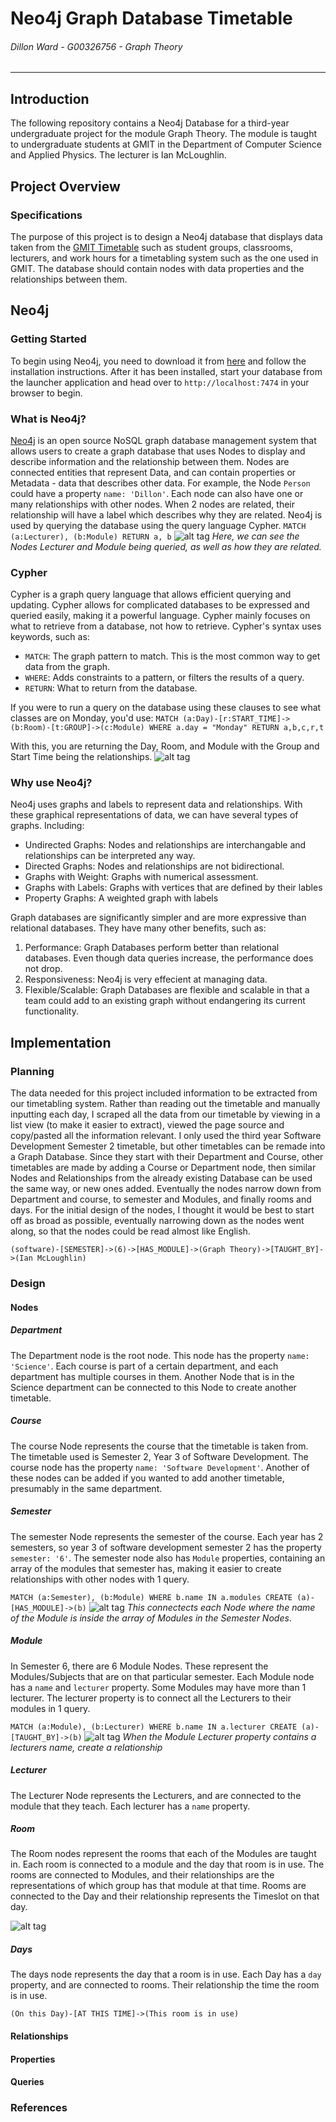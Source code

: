 # Neo4j Graph Database Timetable
###### *Dillon Ward - G00326756 - Graph Theory*
---
## Introduction
The following repository contains a Neo4j Database for a third-year undergraduate project for the module Graph Theory. The module is taught to undergraduate students at GMIT in the Department of Computer Science and Applied Physics. The lecturer is Ian McLoughlin.

## Project Overview
### Specifications
The purpose of this project is to design a Neo4j database that displays data taken from the [GMIT Timetable](https://timetable.gmit.ie/) such as student groups, classrooms, lecturers, and work hours for a timetabling system such as the one used in GMIT. The database should contain nodes with data properties and the relationships between them. 
## Neo4j
### Getting Started
To begin using Neo4j, you need to download it from [here](https://neo4j.com/download/) and follow the installation instructions. After it has been installed, start your database from the launcher application and head over to `http://localhost:7474` in your browser to begin.
### What is Neo4j?
[Neo4j](https://neo4j.com/) is an open source NoSQL graph database management system that allows users to create a graph database that uses Nodes to display and describe information and the relationship between them. Nodes are connected entities that represent Data, and can contain properties or Metadata - data that describes other data. For example, the Node `Person` could have a property `name: 'Dillon'`. Each node can also have one or many relationships with other nodes. When 2 nodes are related, their relationship will have a label which describes why they are related. Neo4j is used by querying the database using the query language Cypher.
`MATCH (a:Lecturer), (b:Module) RETURN a, b`
![alt tag](http://image.prntscr.com/image/2abf401380b54418a61a586953d68a8b.png)
*Here, we can see the Nodes Lecturer and Module being queried, as well as how they are related.*
### Cypher
Cypher is a graph query language that allows efficient querying and updating. Cypher allows for complicated databases to be expressed and queried easily, making it a powerful language. Cypher mainly focuses on what to retrieve from a database, not how to retrieve. 
Cypher's syntax uses keywords, such as:
* `MATCH`: The graph pattern to match. This is the most common way to get data from the graph.
* `WHERE`: Adds constraints to a pattern, or filters the results of a query.
* `RETURN`: What to return from the database.

If you were to run a query on the database using these clauses to see what classes are on Monday, you'd use:
`MATCH (a:Day)-[r:START_TIME]->(b:Room)-[t:GROUP]->(c:Module)
WHERE a.day = "Monday"
RETURN a,b,c,r,t`

With this, you are returning the Day, Room, and Module with the Group and Start Time being the relationships.
![alt tag](http://image.prntscr.com/image/7717a6c553af4d9b8ecc66f1114b4cb8.png)
### Why use Neo4j?
Neo4j uses graphs and labels to represent data and relationships. With these graphical representations of data, we can have several types of graphs. Including:
* Undirected Graphs: Nodes and relationships are interchangable and relationships can be interpreted any way.
* Directed Graphs: Nodes and relationships are not bidirectional.
* Graphs with Weight: Graphs with numerical assessment.
* Graphs with Labels: Graphs with vertices that are defined by their lables
* Property Graphs: A weighted graph with labels

Graph databases are significantly simpler and are more expressive than relational databases. They have many other benefits, such as:
1. Performance: Graph Databases perform better than relational databases. Even though data queries increase, the performance does not drop.
2. Responsiveness: Neo4j is very effecient at managing data.
3. Flexible/Scalable: Graph Databases are flexible and scalable in that a team could add to an existing graph without endangering its current functionality.

## Implementation
### Planning
The data needed for this project included information to be extracted from our timetabling system. Rather than reading out the timetable and manually inputting each day, I scraped all the data from our timetable by viewing in a list view (to make it easier to extract), viewed the page source and copy/pasted all the information relevant. I only used the third year Software Development Semester 2 timetable, but other timetables can be remade into a Graph Database. Since they start with their Department and Course, other timetables are made by adding a Course or Department node, then similar Nodes and Relationships from the already existing Database can be used the same way, or new ones added. Eventually the nodes narrow down from Department and course, to semester and Modules, and finally rooms and days.
For the initial design of the nodes, I thought it would be best to start off as broad as possible, eventually narrowing down as the nodes went along, so that the nodes could be read almost like English.

`(software)-[SEMESTER]->(6)->[HAS_MODULE]->(Graph Theory)->[TAUGHT_BY]->(Ian McLoughlin)`


### Design
#### Nodes
##### Department
The Department node is the root node. This node has the property `name: 'Science'`. Each course is part of a certain department, and each department has multiple courses in them. Another Node that is in the Science department can be connected to this Node to create another timetable.
##### Course
The course Node represents the course that the timetable is taken from. The timetable used is Semester 2, Year 3 of Software Development. The course node has the property `name: 'Software Development'`. Another of these nodes can be added if you wanted to add another timetable, presumably in the same department.
##### Semester
The semester Node represents the semester of the course. Each year has 2 semesters, so year 3 of software development semester 2 has the property `semester: '6'`. The semester node also has `Module` properties, containing an array of the modules that semester has, making it easier to create relationships with other nodes with 1 query.

`MATCH (a:Semester), (b:Module)
WHERE b.name IN a.modules
CREATE (a)-[HAS_MODULE]->(b)`
![alt tag](http://image.prntscr.com/image/1c6ae5b5da994afe913f574264c346af.png)
*This connectects each Node where the name of the Module is inside the array of Modules in the Semester Nodes*.

##### Module
In Semester 6, there are 6 Module Nodes. These represent the Modules/Subjects that are on that particular semester. Each Module node has a `name` and `lecturer` property. Some Modules may have more than 1 lecturer. The lecturer property is to connect all the Lecturers to their modules in 1 query.

`MATCH (a:Module), (b:Lecturer)
WHERE b.name IN a.lecturer
CREATE (a)-[TAUGHT_BY]->(b)`
![alt tag](http://image.prntscr.com/image/579a8540adbb4853903fb4e19aa32978.png)
*When the Module Lecturer property contains a lecturers name, create a relationship*
##### Lecturer
The Lecturer Node represents the Lecturers, and are connected to the module that they teach. Each lecturer has a `name` property.
##### Room
The Room nodes represent the rooms that each of the Modules are taught in. Each room is connected to a module and the day that room is in use. The rooms are connected to Modules, and their relationships are the representations of which group has that module at that time. Rooms are connected to the Day and their relationship represents the Timeslot on that day.

![alt tag](http://image.prntscr.com/image/7a577189b72145aab1e4e1d480e70da7.png)

##### Days
The days node represents the day that a room is in use. Each Day has a `day` property, and are connected to rooms. Their relationship the time the room is in use. 

`(On this Day)-[AT THIS TIME]->(This room is in use)`

#### Relationships

#### Properties
#### Queries

### References
